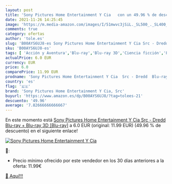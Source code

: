 ```yaml
---
layout: post
title: 'Sony Pictures Home Entertainment Y Cia   con un 49.96 % de descuento'
date: 2021-11-26 14:25:45
image: 'https://m.media-amazon.com/images/I/51mwvc3jSiL._SL500_._SL400_.jpg'
comments: true
category: ofertas
author: 'tole.es'
slug: 'B00AYS6UJ8-es Sony Pictures Home Entertainment Y Cia Src - Dredd Blu-ray...'
sku: 'B00AYS6UJ8-es'
tags: [ 'Acción y Aventura','Blu-ray','Blu-ray 3D','Ciencia ficción','Featured Categories','Películas','Películas y TV','Policíaco, negro y thriller','sony','sony pictures home entertainment y cia, src', ]
actualPrice: 6.0 EUR
currency: EUR
price: 6.0
comparePrice: 11.99 EUR
prodname: 'Sony Pictures Home Entertainment Y Cia  Src - Dredd  Blu-ray + Blu-ray 3D  [Blu-ray]'
country: 'es'
flag: '🇪🇸'
brand: 'Sony Pictures Home Entertainment Y Cia, Src'
buyurl: 'https://www.amazon.es/dp/B00AYS6UJ8/?tag=tolees-21'
descuento: '49.96'
average: '7.82666666666667'
---
```


En este momento está [Sony Pictures Home Entertainment Y Cia  Src - Dredd  Blu-ray + Blu-ray 3D  [Blu-ray]](https://www.amazon.es/dp/B00AYS6UJ8/?tag=tolees-21) a 6.0 EUR (original: 11.99 EUR) (49.96 %  de descuento) en el siguiente enlace!

[![Sony Pictures Home Entertainment Y Cia  ](https://m.media-amazon.com/images/I/51mwvc3jSiL._SL500_._SL400_.jpg)](https://www.amazon.es/dp/B00AYS6UJ8/?tag=tolees-21)

🔎:

- Precio mínimo ofrecido por este vendedor en los 30 días anteriores a la oferta: 11.99€

[🛒 Aquí!!!](https://www.amazon.es/dp/B00AYS6UJ8/?tag=tolees-21)
